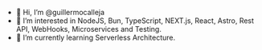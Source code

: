- 👋 Hi, I’m @guillermocalleja
- 👀 I’m interested in NodeJS, Bun, TypeScript, NEXT.js, React, Astro, Rest API, WebHooks, Microservices and Testing.
- 🌱 I’m currently learning Serverless Architecture.
<!---
- 💞️ I’m looking to collaborate on ...
- 📫 How to reach me ...
--->
<!---
guillermocalleja/guillermocalleja is a ✨ special ✨ repository because its `README.md` (this file) appears on your GitHub profile.
You can click the Preview link to take a look at your changes.
--->
